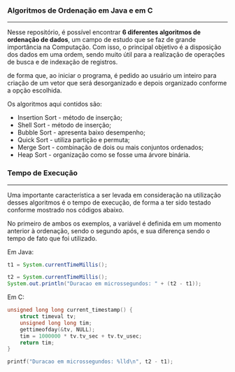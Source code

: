 ### Algoritmos de Ordenação em Java e em C

---

Nesse repositório, é possível encontrar <strong>6 diferentes algoritmos de ordenação de dados</strong>, um campo de estudo que se faz de grande importância na Computação. Com isso, o principal objetivo é a disposição dos dados em uma ordem, sendo muito útil para a realização de operações de busca e de indexação de registros.

de forma que, ao iniciar o programa, é pedido ao usuário um inteiro para criação de um vetor que será desorganizado e depois organizado conforme a opção escolhida.

Os algoritmos aqui contidos são:
- Insertion Sort - método de inserção;
- Shell Sort - método de inserção;
- Bubble Sort - apresenta baixo desempenho;
- Quick Sort - utiliza partição e permuta;
- Merge Sort - combinação de dois ou mais conjuntos ordenados;
- Heap Sort - organização como se fosse uma árvore binária.

### Tempo de Execução

---

Uma importante característica a ser levada em consideração na utilização desses algoritmos é o <storng>tempo de execução</strong>, de forma a ter sido testado conforme mostrado nos códigos abaixo.

No primeiro de ambos os exemplos, a variável é definida em um momento anterior à ordenação, sendo o segundo após, e sua diferença sendo o tempo de fato que foi utilizado.

Em Java:

```java
t1 = System.currentTimeMillis();
```

```java
t2 = System.currentTimeMillis();
System.out.println("Duracao em microssegundos: " + (t2 - t1));
```

Em C:

```C
unsigned long long current_timestamp() {
    struct timeval tv;
    unsigned long long tim;
    gettimeofday(&tv, NULL);
    tim = 1000000 * tv.tv_sec + tv.tv_usec;
    return tim;
}
```

```C
printf("Duracao em microssegundos: %lld\n", t2 - t1);
```
